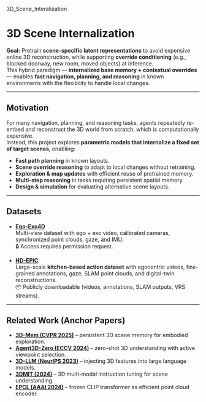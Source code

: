 3D_Scene_Interalization

# 3D Scene Internalization

**Goal:** Pretrain **scene-specific latent representations** to avoid expensive online 3D reconstruction, while supporting **override conditioning** (e.g., blocked doorway, new room, moved objects) at inference.  
This hybrid paradigm — **internalized base memory + contextual overrides** — enables **fast navigation, planning, and reasoning** in known environments with the flexibility to handle local changes.

---

## Motivation

For many navigation, planning, and reasoning tasks, agents repeatedly re-embed and reconstruct the 3D world from scratch, which is computationally expensive.  
Instead, this project explores **parametric models that internalize a fixed set of target scenes**, enabling:

- **Fast path planning** in known layouts.
- **Scene override reasoning** to adapt to local changes without retraining.
- **Exploration & map updates** with efficient reuse of pretrained memory.
- **Multi-step reasoning** in tasks requiring persistent spatial memory.
- **Design & simulation** for evaluating alternative scene layouts.

---

## Datasets

- **[Ego-Exo4D](https://ego-exo4d-data.org/)**  
  Multi-view dataset with ego + exo video, calibrated cameras, synchronized point clouds, gaze, and IMU.  
  🔒 Access requires permission request.

- **[HD-EPIC](https://hd-epic.github.io/)**  
  Large-scale **kitchen-based action dataset** with egocentric videos, fine-grained annotations, gaze, SLAM point clouds, and digital-twin reconstructions.  
  📦 Publicly downloadable (videos, annotations, SLAM outputs, VRS streams).

---

## Related Work (Anchor Papers)

- **[3D-Mem (CVPR 2025)](https://openaccess.thecvf.com/content/CVPR2025/papers/Yang_3D-Mem_3D_Scene_Memory_for_Embodied_Exploration_and_Reasoning_CVPR_2025_paper.pdf)** – persistent 3D scene memory for embodied exploration.
- **[Agent3D-Zero (ECCV 2024)](https://www.ecva.net/papers/eccv_2024/papers_ECCV/papers/02877.pdf)** – zero-shot 3D understanding with active viewpoint selection.
- **[3D-LLM (NeurIPS 2023)](https://proceedings.neurips.cc/paper_files/paper/2023/file/413885e70482b95dcbeeddc1daf39177-Paper-Conference.pdf)** – injecting 3D features into large language models.
- **[3DMIT (2024)](https://arxiv.org/pdf/2401.03201)** – 3D multi-modal instruction tuning for scene understanding.
- **[EPCL (AAAI 2024)](https://arxiv.org/abs/2212.04098)** – frozen CLIP transformer as efficient point cloud encoder.
